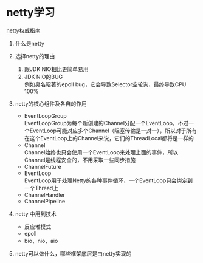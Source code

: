 netty学习
===
[netty权威指南](http://ifeve.com/netty-2-6/)

1. 什么是netty

2. 选择netty的理由
    1. 跟JDK NIO相比更简单易用 
    2. JDK NIO的BUG  
例如臭名昭著的epoll bug，它会导致Selector空轮询，最终导致CPU 100%

3. netty的核心组件及各自的作用
    * EventLoopGroup  
    EventLoopGroup为每个新创建的Channel分配一个EventLoop，不过一个EventLoop可能对应多个Channel（阻塞传输是一对一），所以对于所有在这个EventLoop上的Channel来说，它们的ThreadLocal都将是一样的
    * Channel  
Channel始终也只会使用一个EventLoop来处理上面的事件，所以Channel是线程安全的，不用采取一些同步措施    
    * ChannelFuture
    * EventLoop  
EventLoop用于处理Netty的各种事件循环，一个EventLoop只会绑定到一个Thread上
    * ChannelHandler
    * ChannelPipeline

4. netty 中用到技术
    * 反应堆模式
    * epoll
    * bio、nio、aio

5. netty可以做什么，哪些框架底层是由netty实现的
